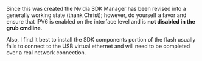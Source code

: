 Since this was created the Nvidia SDK Manager has been revised into a generally working state (thank Christ); however, do yourself a favor and ensure that IPV6 is 
enabled on the interface level and is **not disabled in the grub cmdline**.

Also, I find it best to install the SDK components portion of the flash usually fails to connect to the USB virtual ethernet and will need to be completed 
over a real network connection.
